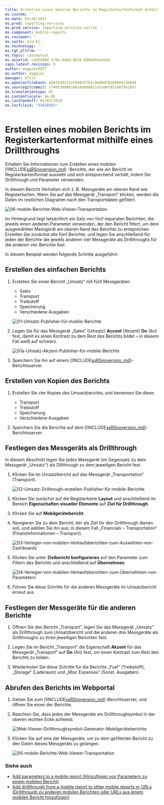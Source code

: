 ```yaml
---
title: Erstellen eines mobilen Berichts im Registerkartenformat mithilfe eines Drillthroughs | Mobile Berichte von Reporting Services | Microsoft-Dokumentation
ms.custom: ''
ms.date: 03/30/2017
ms.prod: reporting-services
ms.prod_service: reporting-services-native
ms.component: mobile-reports
ms.reviewer: ''
ms.suite: pro-bi
ms.technology: ''
ms.tgt_pltfrm: ''
ms.topic: conceptual
ms.assetid: c4d5d80d-370a-4a6d-8b76-698bd5ba5ba6
caps.latest.revision: 9
author: maggiesMSFT
ms.author: maggies
manager: kfile
ms.openlocfilehash: d3632642114f84855fb1c4e00df810499d23b9d8
ms.sourcegitcommit: 1740f3090b168c0e809611a7aa6fd514075616bf
ms.translationtype: HT
ms.contentlocale: de-DE
ms.lasthandoff: 05/03/2018
ms.locfileid: "33018453"
---
```

# <a name="create-a-tabbed-mobile-report-by-using-drillthrough"></a>Erstellen eines mobilen Berichts im Registerkartenformat mithilfe eines Drillthroughs
Erhalten Sie Informationen zum Erstellen eines mobilen [!INCLUDE[ssRSnoversion_md](../../includes/ssrsnoversion-md.md)] -Berichts, der wie ein Bericht im Registerkartenformat aussieht und sich entsprechend verhält, indem Sie Drillthrough und Parameter verwenden.

In diesem Bericht Verhalten sich z. B. Messgeräte am oberen Rand wie Registerkarten. Wenn Sie auf das Messgerät „Transport“ klicken, werden die Daten im restlichen Diagramm nach den Transportdaten gefiltert.

![06-mobile-Berichte-Web-Viewer-Transportation](../../reporting-services/mobile-reports/media/tabbed-mobile-report-web-viewer-transportation-complete.png)

Im Hintergrund liegt tatsächlich ein Satz von fünf separaten Berichten, die jeweils einen anderen Parameter verwenden, der den Bericht filtert, um dem ausgewählten Messgerät am oberen Rand des Berichts zu entsprechen. Erstellen Sie zunächst alle fünf Berichte, und legen Sie anschließend für jeden der Berichte die jeweils anderen vier Messgeräte als Drillthroughs für die anderen vier Berichte fest.

In diesem Beispiel werden folgende Schritte ausgeführt:

## <a name="create-the-basic-report"></a>Erstellen des einfachen Berichts

1. Erstellen Sie einen Bericht „Umsatz“ mit fünf Messgeräten:

    * Sales
    * Transport
    * Treibstoff
    * Speicherung
    * Verschiedene Ausgaben

   ![01-Umsatz-Publisher-für-mobile-Berichte](../../reporting-services/mobile-reports/media/01-sales-mobile-report-publisher.png)
    
2. Legen Sie für das Messgerät „Sales“ (Umsatz) **Accent** (Akzent) **On** (An) fest, damit es einen Kontrast zu dem Rest des Berichts bildet – in diesem Fall weiß auf schwarz.

    ![01a-Umsatz-Akzent-Publisher-für-mobile-Berichte](../../reporting-services/mobile-reports/media/01a-sales-accent-mobile-report-publisher.png)
    
3. Speichern Sie ihn auf einem [!INCLUDE[ssRSnoversion_md](../../includes/ssrsnoversion-md.md)]-Berichtsserver.

## <a name="make-copies-of-the-report"></a>Erstellen von Kopien des Berichts

1. Erstellen Sie vier Kopien des Umsatzberichts, und benennen Sie diese: 

    * Transport
    * Treibstoff
    * Speicherung
    * Verschiedene Ausgaben

3. Speichern Sie die Berichte auf dem [!INCLUDE[ssRSnoversion_md](../../includes/ssrsnoversion-md.md)]-Berichtsserver.

## <a name="set-the-gauge-as-a-drillthrough"></a>Festlegen des Messgeräts als Drillthrough

In diesem Abschnitt legen Sie jedes Messgerät (im Gegensatz zu dem Messgerät „Umsatz“) als Dillthrough zu dem jeweiligen Bericht fest.

1. Klicken Sie im Umsatzbericht auf das Messgerät „Transportation“ (Transport).

    ![02-Umsatz-Drilltrough-erstellen-Publisher-für-mobile-Berichte](../../reporting-services/mobile-reports/media/02-sales-create-drillthrough-mobile-report-publisher.png)

2. Klicken Sie zunächst auf die Registerkarte **Layout** und anschließend im Bereich **Eigenschaften visueller Elemente** auf **Ziel für Drillthrough**.

3. Klicken Sie auf **Mobilgerätebericht**.

4. Navigieren Sie zu dem Bericht, der als Ziel für den Drillthrough dienen soll, und wählen Sie ihn aus; in diesem Fall „Financials – Transportation“ (Finanzinformationen – Transport).

    ![03-Verleger-von-mobilen-Verkaufsberichten-zum-Auswählen-von-Dashboards](../../reporting-services/mobile-reports/media/03-sales-select-dashboard-mobile-report-publisher.png)

5. Klicken Sie unter **Zielbericht konfigurieren** auf den Parameter zum Filtern des Berichts und anschließend auf **Übernehmen**.

   ![04-Verleger-von-mobilen-Verkaufsberichten-zum-Übernehmen-von-Parametern](../../reporting-services/mobile-reports/media/04-sales-apply-parameters-mobile-report-publisher.png)
   
6. Führen Sie diese Schritte für die anderen Messgeräte im Umsatzbericht erneut aus. 

## <a name="set-the-gauges-for-the-other-reports"></a>Festlegen der Messgeräte für die anderen Berichte

1.  Öffnen Sie den Bericht „Transport“, legen Sie das Messgerät „Umsatz“ als Drillthrough zum Umsatzbericht und die anderen drei Messgeräte als Drillthroughs zu ihren jeweiligen Berichten fest.

2. Legen Sie im Bericht „Transport“ die Eigenschaft **Akzent** für das Messgerät „Transport“ auf **On** (An) fest, um einen Kontrast zum Rest des Berichts zu bilden.

3. Wiederholen Sie diese Schritte für die Berichte „Fuel“ (Treibstoff), „Storage“ (Laderaum) und „Misc Expenses“ (Sonst. Ausgaben). 

## <a name="view-the-report-in-the-web-portal"></a>Abrufen des Berichts im Webportal

1. Gehen Sie zum [!INCLUDE[ssRSnoversion_md](../../includes/ssrsnoversion-md.md)]-Berichtsserver, und öffnen Sie einen der Berichte. 

2. Beachten Sie, dass jedes der Messgeräte ein Drillthroughsymbol in der oberen rechten Ecke aufweist.

    ![Web-Viewer-Drillthroughsymbol-Generator-Mobilgeräteberichte](../../reporting-services/mobile-reports/media/web-viewer-drillthrough-icon-mobile-report-builder.png)

3. Klicken Sie auf eins der Messgeräte, um zu dem gefilterten Bericht zu den Daten dieses Messgeräts zu gelangen.

   ![06-mobile-Berichte-Web-Viewer-Transportation](../../reporting-services/mobile-reports/media/06-mobile-report-web-viewer-transportation.png)

### <a name="see-also"></a>Siehe auch
    
* [Add parameters to a mobile report (Hinzufügen von Parametern zu einem mobilen Bericht)](../../reporting-services/mobile-reports/add-parameters-to-a-mobile-report-reporting-services.md)
* [Add drillthrough from a mobile report to other mobile reports or URLs (Drillthrough zu anderen mobilen Berichten oder URLs aus einem mobilen Bericht hinzufügen)](../../reporting-services/mobile-reports/add-drillthrough-from-a-mobile-report-to-other-mobile-reports-or-urls.md)




  

